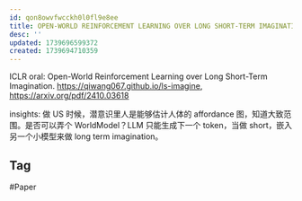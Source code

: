 ```yaml
---
id: qon8owvfwcckh0l0fl9e8ee
title: OPEN-WORLD REINFORCEMENT LEARNING OVER LONG SHORT-TERM IMAGINATION
desc: ''
updated: 1739696599372
created: 1739694710359
---
```



ICLR oral: Open-World Reinforcement Learning over Long Short-Term Imagination. https://qiwang067.github.io/ls-imagine, https://arxiv.org/pdf/2410.03618

insights: 做 US 时候，潜意识里人是能够估计人体的 affordance 图，知道大致范围。是否可以弄个 WorldModel？LLM 只能生成下一个 token，当做 short，嵌入另一个小模型来做 long term imagination。


## Tag
#Paper